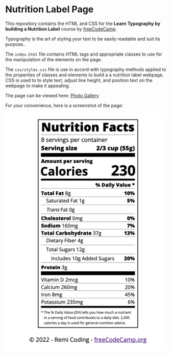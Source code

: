 # Nutrition Label Page

This repository contains the HTML and CSS for the **Learn Typography by building a Nutrition Label** course by [freeCodeCamp](https://www.freecodecamp.org/learn/2022/responsive-web-design/).

Typography is the art of styling your text to be easily readable and suit its purpose..

The `index.html` file contains HTML tags and appropriate classes to use for the manipulation of the elements on the page.

The `css/styles.css` file is use in accord with typography methods applied to the properties of classes and elements to build a a nutrition label webpage. CSS is used to to style text, adjust line height, and position text on the webpage to make it appealing.

The page can be viewed here: [Photo Gallery](https://remicoding.github.io/nutrition-label-page/)

For your convenience, here is a screenshot of the page:

![Photo Gallery Screenshot](img/nutrition-label-img.png)
